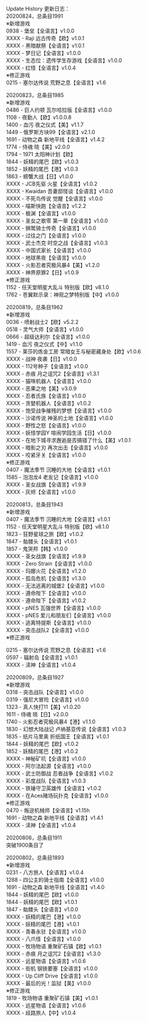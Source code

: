 Update History 更新日志：  
20200824，总条目1991  
※新增游戏  
0938 - 堡垒【全语言】v1.0.0  
XXXX - Raji 远古传奇【欧】v1.0.1  
XXXX - 黑暗献祭【全语言】v1.0.1  
XXXX - 梦日记【全语言】v1.0.0  
XXXX - 生态位：遗传学生存游戏【全语言】v1.0.0  
XXXX - 红怪【全语言】v1.0.4  
※修正游戏  
0215 - 塞尔达传说 荒野之息【全语言】v1.6  
  
20200823，总条目1985  
※新增游戏  
0486 - 巨人约顿 瓦尔哈拉版【全语言】v1.0.0  
1108 - 夜勤人【欧】v1.0.0.8  
1400 - 血污 夜之仪式【美】v1.1.7  
1449 - 俄罗斯方块99【全语言】v2.1.0  
1691 - 动物之森 新地平线【全语言】v1.4.2  
1774 - 侍魂 晓【美】v2.0.0  
1794 - 1971 太阳神计划【欧】  
1844 - 妖精的尾巴【欧】v1.0.3  
1852 - 妖精的尾巴【港】v1.0.3  
1863 - 螃蟹大战【日】v1.0.0  
XXXX - JCB先驱 火星【全语言】v1.0.2  
XXXX - Kwaidan 吾妻邸怪谈【全语言】v1.0.0  
XXXX - 不死鸟传说 觉醒【全语言】v1.0.0  
XXXX - 喵斯快跑【全语言】v1.2.2  
XXXX - 极渊【全语言】v1.0.0  
XXXX - 圣女之歌零 第一章【全语言】v1.0.0  
XXXX - 狮鹫骑士传奇【全语言】v1.0.0  
XXXX - 过往之门【全语言】v1.0.0  
XXXX - 武士杰克 时空之战【全语言】v1.0.3  
XXXX - 中国式家长【全语言】v1.0.0  
XXXX - 地球黑夜【全语言】v1.0.0  
XXXX - 火影忍者究极风暴4【美】v1.2.0  
XXXX - 神界原罪2【日】v1.0.9  
※修正游戏  
1152 - 任天堂明星大乱斗 特别版【欧】v8.1.0  
1762 - 苍翼默示录：神观之梦特别版【中】v1.0.0  
  
20200819，总条目1962  
※新增游戏  
0036 - 喷射战士2【欧】v5.2.2  
0518 - 灵气大师【全语言】v1.0.0  
0666 - 超级达利尔【全语言】v1.0.0  
1419 - 血污 夜之仪式【中】v1.1.0  
1557 - 莱莎的炼金工房 常暗女王与秘密藏身处【欧】v1.0.6  
XXXX - 战神 夜袭【日】v1.0.0  
XXXX - 112号种子【全语言】v1.0.0  
XXXX - 赤痕 月之诅咒2【全语言】v1.3.1  
XXXX - 猫咪机器人【全语言】v1.0.0  
XXXX - 恶果之地【美】v3.0.9  
XXXX - 忍者氏族【全语言】v1.0.0  
XXXX - 贪婪机器人【全语言】v1.0.2  
XXXX - 饱受战争摧残的梦想【全语言】v1.0.0  
XXXX - 沙诺传说 神圣的土地【全语言】v1.0.0  
XXXX - 野性之怒【全语言】v1.0.0  
XXXX - 妖怪学园Y 喧闹学园生活【日】v1.0.0  
XXXX - 在地下城寻求邂逅是否搞错了什么【美】v1.0.1  
XXXX - 暗影之刃 再次出击【全语言】v1.0.0  
XXXX - 咬紧牙关【全语言】v1.0.0  
※修正游戏  
0407 - 魔法季节 沉睡的大地【全语言】v1.0.1  
1585 - 泡泡龙4 老友记【全语言】v1.0.0  
XXXX - 圣女战旗【全语言】v1.9.9  
XXXX - 灰烬【全语言】v1.0.0  
  
20200813，总条目1943  
※新增游戏  
0407 - 魔法季节 沉睡的大地【全语言】v1.0.1  
1152 - 任天堂明星大乱斗 特别版【欧】v8.1.0  
1823 - 狂野星球之旅【欧】v1.0.2  
1847 - 骷髅头【全语言】v1.0.1  
1857 - 鬼哭邦【韩】v1.0.0  
XXXX - 圣女战旗【全语言】v1.9.9  
XXXX - Zero Strain【全语言】v1.0.0  
XXXX - 玛娜火花【全语言】v1.2.0  
XXXX - 孤岛危机【全语言】v1.3.0  
XXXX - 无法逃离的城堡2【全语言】v1.0.0  
XXXX - 遵命陛下【全语言】v1.0.0  
XXXX - 遵命陛下【全语言】v1.0.2  
XXXX - pNES 瓦强世界【全语言】v1.0.0  
XXXX - pNES 爱儿和朋友们【全语言】v1.0.0  
XXXX - 逃离特提斯【全语言】v1.0.0  
XXXX - 突击战队2【全语言】v1.0.0  
※修正游戏  

0215 - 塞尔达传说 荒野之息【全语言】v1.6  
0597 - 辐射岛【全语言】v1.0.1  
XXXX - 渎神【全语言】v1.0.4  
  
20200809，总条目1927  
※新增游戏  
0318 - 突击战队【全语言】v1.0.0  
0319 - 强尼大冒险【全语言】v1.0.0  
1323 - 真人快打11【美】v1.0.20  
1611 - 侍魂 晓【日】v2.0.0  
1740 - 火影忍者究极风暴4【港】v1.1.0  
1830 - 幻想大陆战记 卢纳基亚传说【全语言】v1.0.3  
1835 - 纸片马里奥 折纸国王【全语言】v1.0.1  
1844 - 妖精的尾巴【欧】v1.0.2  
1852 - 妖精的尾巴【港】v1.0.2  
XXXX - 神秘矿坑【全语言】v1.0.0  
XXXX - 阿尔法起源【全语言】v1.0.0  
XXXX - 武士防御战 忍者战争【全语言】v1.0.2  
XXXX - 彩度战队【全语言】v1.0.3  
XXXX - 铁锤守卫英雄传【全语言】v1.0.2  
XXXX - 在Aces赌场玩扑克【全语言】v1.0.0  
※修正游戏  
0470 - 叛逆机械师【全语言】v1.15h  
1691 - 动物之森 新地平线【全语言】v1.4.1  
XXXX - 渎神【全语言】v1.0.4  
  
20200806，总条目1911  
突破1900条目了  
  
20200802，总条目1893  
※新增游戏  
0231 - 八方旅人【全语言】v1.0.4  
1288 - 四公主的骑士指南【全语言】v1.0.0  
1691 - 动物之森 新地平线【全语言】v1.4.0  
1844 - 妖精的尾巴【欧】v1.0.0  
1844 - 妖精的尾巴【欧】v1.0.1  
1847 - 骷髅头【全语言】v1.0.0  
XXXX - 妖精的尾巴【港】v1.0.0  
XXXX - 妖精的尾巴【港】v1.0.1  
XXXX - 青春永驻【全语言】v1.0.0  
XXXX - 八爪怪【全语言】v1.0.0  
XXXX - 牧场物语 重聚矿石镇【欧】v1.0.1  
XXXX - 赤痕 月之诅咒2【全语言】v1.3.0  
XXXX - 远星物语【全语言】v1.0.6  
XXXX - 街机 钢铁要塞【全语言】v1.0.0  
XXXX - Up Cliff Drive【全语言】v1.0.0  
XXXX - 最后的光！监狱【美】v1.0.0  
※修正游戏  
1819 - 牧场物语 重聚矿石镇【美】v1.0.1  
XXXX - 远星物语【全语言】v1.0.6  
XXXX - 歧路旅人【中】v1.0.4
